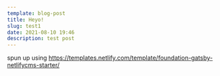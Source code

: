 ```yaml
---
template: blog-post
title: Heyo!
slug: test1
date: 2021-08-10 19:46
description: test post
---
```

spun up using <https://templates.netlify.com/template/foundation-gatsby-netlifycms-starter/>